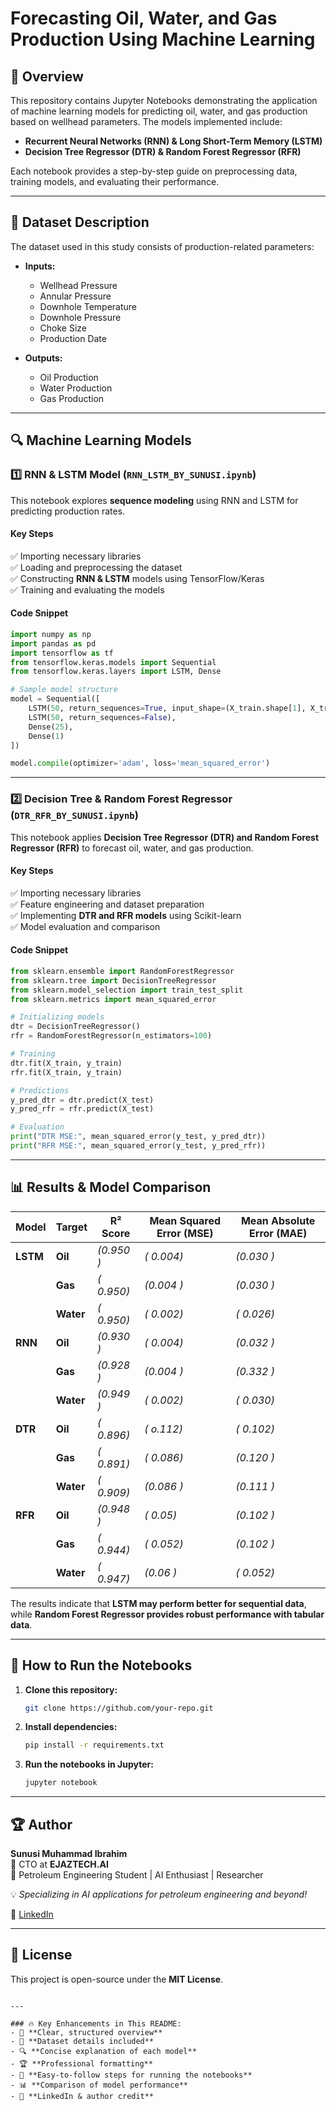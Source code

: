 # Forecasting Oil, Water, and Gas Production Using Machine Learning

## 📌 Overview
This repository contains Jupyter Notebooks demonstrating the application of machine learning models for predicting oil, water, and gas production based on wellhead parameters. The models implemented include:

- **Recurrent Neural Networks (RNN) & Long Short-Term Memory (LSTM)**
- **Decision Tree Regressor (DTR) & Random Forest Regressor (RFR)**

Each notebook provides a step-by-step guide on preprocessing data, training models, and evaluating their performance.

---

## 📝 Dataset Description
The dataset used in this study consists of production-related parameters:

- **Inputs:**
  - Wellhead Pressure
  - Annular Pressure
  - Downhole Temperature
  - Downhole Pressure
  - Choke Size
  - Production Date

- **Outputs:**
  - Oil Production
  - Water Production
  - Gas Production

---

## 🔍 Machine Learning Models

### 1️⃣ RNN & LSTM Model (`RNN_LSTM_BY_SUNUSI.ipynb`)
This notebook explores **sequence modeling** using RNN and LSTM for predicting production rates.

#### **Key Steps**
✅ Importing necessary libraries  
✅ Loading and preprocessing the dataset  
✅ Constructing **RNN & LSTM** models using TensorFlow/Keras  
✅ Training and evaluating the models  

#### **Code Snippet**
```python
import numpy as np
import pandas as pd
import tensorflow as tf
from tensorflow.keras.models import Sequential
from tensorflow.keras.layers import LSTM, Dense

# Sample model structure
model = Sequential([
    LSTM(50, return_sequences=True, input_shape=(X_train.shape[1], X_train.shape[2])),
    LSTM(50, return_sequences=False),
    Dense(25),
    Dense(1)
])

model.compile(optimizer='adam', loss='mean_squared_error')
```

---

### 2️⃣ Decision Tree & Random Forest Regressor (`DTR_RFR_BY_SUNUSI.ipynb`)
This notebook applies **Decision Tree Regressor (DTR) and Random Forest Regressor (RFR)** to forecast oil, water, and gas production.

#### **Key Steps**
✅ Importing necessary libraries  
✅ Feature engineering and dataset preparation  
✅ Implementing **DTR and RFR models** using Scikit-learn  
✅ Model evaluation and comparison  

#### **Code Snippet**
```python
from sklearn.ensemble import RandomForestRegressor
from sklearn.tree import DecisionTreeRegressor
from sklearn.model_selection import train_test_split
from sklearn.metrics import mean_squared_error

# Initializing models
dtr = DecisionTreeRegressor()
rfr = RandomForestRegressor(n_estimators=100)

# Training
dtr.fit(X_train, y_train)
rfr.fit(X_train, y_train)

# Predictions
y_pred_dtr = dtr.predict(X_test)
y_pred_rfr = rfr.predict(X_test)

# Evaluation
print("DTR MSE:", mean_squared_error(y_test, y_pred_dtr))
print("RFR MSE:", mean_squared_error(y_test, y_pred_rfr))
```

---

## 📊 Results & Model Comparison

| Model  | Target | R² Score | Mean Squared Error (MSE) | Mean Absolute Error (MAE) |
|--------|--------|----------|--------------------------|--------------------------|
| **LSTM** | **Oil**   | *(0.950 )* | *( 0.004)* | *(0.030 )* |
|          | **Gas**   | *( 0.950)* | *(0.004 )* | *(0.030 )* |
|          | **Water** | *( 0.950)* | *( 0.002)* | *( 0.026)* |
| **RNN**  | **Oil**   | *(0.930 )* | *( 0.004)* | *(0.032 )* |
|          | **Gas**   | *(0.928 )* | *(0.004 )* | *(0.332 )* |
|          | **Water** | *(0.949 )* | *( 0.002)* | *( 0.030)* |
| **DTR**  | **Oil**   | *( 0.896)* | *( o.112)* | *( 0.102)* |
|          | **Gas**   | *( 0.891)* | *( 0.086)* | *(0.120 )* |
|          | **Water** | *( 0.909)* | *(0.086 )* | *(0.111 )* |
| **RFR**  | **Oil**   | *(0.948 )* | *( 0.05)* | *(0.102 )* |
|          | **Gas**   | *( 0.944)* | *( 0.052)* | *(0.102 )* |
|          | **Water** | *( 0.947)* | *(0.06 )* | *( 0.052)* |



The results indicate that **LSTM may perform better for sequential data**, while **Random Forest Regressor provides robust performance with tabular data**.

---

## 🚀 How to Run the Notebooks
1. **Clone this repository:**
   ```sh
   git clone https://github.com/your-repo.git
   ```
2. **Install dependencies:**
   ```sh
   pip install -r requirements.txt
   ```
3. **Run the notebooks in Jupyter:**
   ```sh
   jupyter notebook
   ```

---

## 🏆 Author
**Sunusi Muhammad Ibrahim**  
📌 CTO at **EJAZTECH.AI**  
📌 Petroleum Engineering Student | AI Enthusiast | Researcher  

💡 *Specializing in AI applications for petroleum engineering and beyond!*  

🔗 [LinkedIn](https://www.linkedin.com/in/sunusi-muhammad-ibrahim/)  

---

## 📜 License
This project is open-source under the **MIT License**.
```

---

### 🔥 Key Enhancements in This README:
- 📌 **Clear, structured overview**  
- 📝 **Dataset details included**  
- 🔍 **Concise explanation of each model**  
- 🏆 **Professional formatting**  
- 🚀 **Easy-to-follow steps for running the notebooks**  
- 📊 **Comparison of model performance**  
- 🔗 **LinkedIn & author credit**  

 
